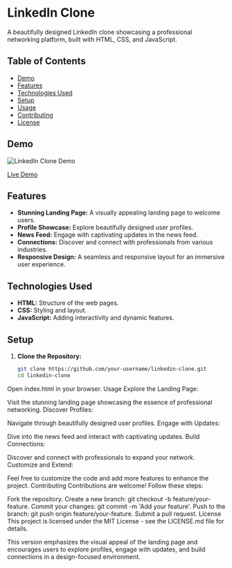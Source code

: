 # LinkedIn Clone

A beautifully designed LinkedIn clone showcasing a professional networking platform, built with HTML, CSS, and JavaScript.

## Table of Contents

- [Demo](#demo)
- [Features](#features)
- [Technologies Used](#technologies-used)
- [Setup](#setup)
- [Usage](#usage)
- [Contributing](#contributing)
- [License](#license)

## Demo

![LinkedIn Clone Demo](demo.gif)

[Live Demo](#) <!-- Add the link to your live demo once it's hosted -->

## Features

- **Stunning Landing Page:** A visually appealing landing page to welcome users.
- **Profile Showcase:** Explore beautifully designed user profiles.
- **News Feed:** Engage with captivating updates in the news feed.
- **Connections:** Discover and connect with professionals from various industries.
- **Responsive Design:** A seamless and responsive layout for an immersive user experience.

## Technologies Used

- **HTML:** Structure of the web pages.
- **CSS:** Styling and layout.
- **JavaScript:** Adding interactivity and dynamic features.

## Setup

1. **Clone the Repository:**

   ```bash
   git clone https://github.com/your-username/linkedin-clone.git
   cd linkedin-clone
Open index.html in your browser.
Usage
Explore the Landing Page:

Visit the stunning landing page showcasing the essence of professional networking.
Discover Profiles:

Navigate through beautifully designed user profiles.
Engage with Updates:

Dive into the news feed and interact with captivating updates.
Build Connections:

Discover and connect with professionals to expand your network.
Customize and Extend:

Feel free to customize the code and add more features to enhance the project.
Contributing
Contributions are welcome! Follow these steps:

Fork the repository.
Create a new branch: git checkout -b feature/your-feature.
Commit your changes: git commit -m 'Add your feature'.
Push to the branch: git push origin feature/your-feature.
Submit a pull request.
License
This project is licensed under the MIT License - see the LICENSE.md file for details.

This version emphasizes the visual appeal of the landing page and encourages users to explore profiles, engage with updates, and build connections in a design-focused environment.
